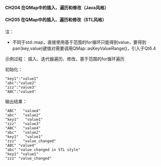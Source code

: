 #### CH204 在QMap中的插入、遍历和修改（Java风格）
#### CH205 在QMap中的插入、遍历和修改（STL风格）

注：
* 不同于std::map，直接使用基于范围的for循环只能得到value，要得到pair(key,value)键值对需要调用QMap::asKeyValueRange()，引入于Qt6.4

示例过程：
插入、迭代器遍历、修改，基于范围的for循环遍历

初始化：
```
"key1":"value1"
"abc":"value2"
"zzz":"value3"
"ABC":"value4"
```
输出结果：
```
"ABC"   "value4"
"abc"   "value2"
"key1"   "value1"
"zzz"   "value3"
"ABC"   "value4"
"abc"   "value2"
"key1"   "value1"
"zzz"   "value_changed"
"ABC" "value4"
"abc" "value changed in STL style"
"key1" "value1"
"zzz" "value_changed"
```
